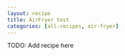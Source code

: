 ```yaml
---
layout: recipe
title: AirFryer test
categories: [all-recipes, air-fryer]
---
```

TODO: Add recipe here
